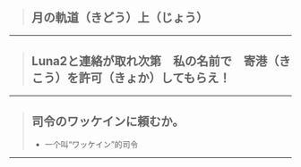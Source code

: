 > ## 月の軌道（きどう）上（じょう）
----------

> ## Luna2と連絡が取れ次第　私の名前で　寄港（きこう）を許可（きょか）してもらえ！
----------

> ## 司令のワッケインに頼むか。
> * 一个叫“ワッケイン”的司令
----------
